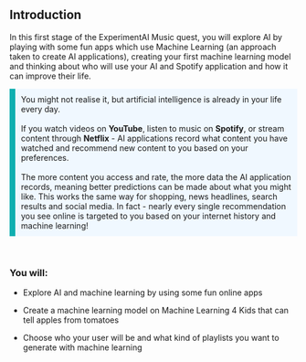 ## Introduction

In this first stage of the ExperimentAI Music quest, you will explore AI by playing with some fun apps which use Machine Learning (an approach taken to create AI applications), creating your first machine learning model and thinking about who will use your AI and Spotify application and how it can improve their life.


<p style="border-left: solid; border-width:10px; border-color: #0faeb0; background-color: aliceblue; padding: 10px;">
You might not realise it, but artificial intelligence is already in your life every day. 
<br><br>
If you watch videos on <b>YouTube</b>, listen to music on <b>Spotify</b>, or stream content through <b>Netflix</b> - AI applications record what content you have watched and recommend new content to you based on your preferences.
<br><br>
The more content you access and rate, the more data the AI application records, meaning better predictions can be made about what you might like. This works the same way for shopping, news headlines, search results and social media. In fact - nearly every single recommendation you see online is targeted to you based on your internet history and machine learning! 
</p>
<br>

### You will:
+ Explore AI and machine learning by using some fun online apps

+ Create a machine learning model on Machine Learning 4 Kids that can tell apples from tomatoes

+ Choose who your user will be and what kind of playlists you want to generate with machine learning

